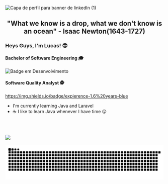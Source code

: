 ![Capa de perfil para banner de linkedIn (1)](https://user-images.githubusercontent.com/84003586/195234002-a02ca115-b3ed-486e-a37a-49ea0855f68c.png)



<h2 align="center"><b>"What we know is a drop, what we don't know is an ocean" - Isaac Newton(1643-1727) </b></h2>

### <p>Heys Guys, I'm Lucas! &#x1F60E;</p>
#### <p>Bachelor of Software Engineering &#x1F393;</p>  
![Badge em Desenvolvimento](http://img.shields.io/static/v1?label=STATUS&message=%20STUDYING-50%&color=BLUE&style=for-the-badge)

#### <p>Software Quality Analyst &#128373;</p> 
https://img.shields.io/badge/expierence-1.6%20years-blue

- I'm currently learning Java and Laravel
- :coffee: I like to learn Java whenever I have time :stuck_out_tongue_winking_eye:

<div>

</div>

<div style="display: inline_block"><br>
 
</div>
  
##
  
<div>
  <a href="https://www.linkedin.com/in/lrodrigues21/" target="_blank"><img src="https://img.shields.io/badge/-LinkedIn-%230077B5?style=for-the-badge&logo=linkedin&logoColor=white" target="_blank"></a> 
</div>

 ![Snake animation](https://github.com/marquescauee/marquescauee/blob/output/github-contribution-grid-snake.svg)
